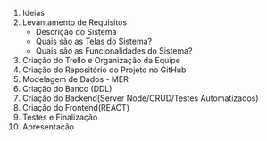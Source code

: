 1. Ideias
2. Levantamento de Requisitos 
    - Descrição do Sistema 
    - Quais são as Telas do Sistema? 
    - Quais são as Funcionalidades do Sistema? 
3. Criação do Trello e Organização da Equipe
4. Criação do Repositório do Projeto no GitHub 
5. Modelagem de Dados - MER
6. Criação do Banco (DDL)
7. Criação do Backend(Server Node/CRUD/Testes Automatizados)
8. Criação do Frontend(REACT)
9. Testes e Finalização 
10. Apresentação